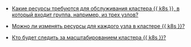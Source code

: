* [Какие ресурсы требуются для обслуживания кластера {{ k8s }}, в который входит группа, например, из трех узлов?](#required-resources)

* [Можно ли изменять ресурсы для каждого узла в кластере {{ k8s }}?](#change-resources)

* [Кто будет следить за масштабированием кластера {{ k8s }}?](#scaling)
